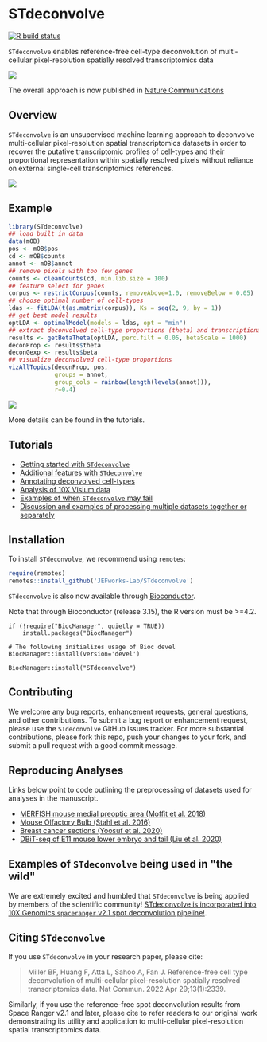 # STdeconvolve

<!-- badges: start -->
[![R build status](https://github.com/JEFworks/STdeconvolve/workflows/R-CMD-check/badge.svg)](https://github.com/JEFworks/STdeconvolve/actions)
<!-- badges: end -->

`STdeconvolve` enables reference-free cell-type deconvolution of multi-cellular pixel-resolution spatially resolved transcriptomics data

<img src="https://github.com/JEFworks/STdeconvolve/blob/devel/docs/img/STdeconvolve_logo.png?raw=true"/>

The overall approach is now published in [Nature Communications](https://www.nature.com/articles/s41467-022-30033-z)

## Overview

`STdeconvolve` is an unsupervised machine learning approach to deconvolve multi-cellular pixel-resolution spatial transcriptomics datasets in order to recover the putative transcriptomic profiles of cell-types and their proportional representation within spatially resolved pixels without reliance on external single-cell transcriptomics references.

<img src="https://github.com/JEFworks/STdeconvolve/blob/devel/docs/img/STdeconvolve_workflowforwebsite_v2.png?raw=true"/>

## Example

``` r
library(STdeconvolve)
## load built in data
data(mOB)
pos <- mOB$pos
cd <- mOB$counts
annot <- mOB$annot
## remove pixels with too few genes
counts <- cleanCounts(cd, min.lib.size = 100)
## feature select for genes
corpus <- restrictCorpus(counts, removeAbove=1.0, removeBelow = 0.05)
## choose optimal number of cell-types
ldas <- fitLDA(t(as.matrix(corpus)), Ks = seq(2, 9, by = 1))
## get best model results
optLDA <- optimalModel(models = ldas, opt = "min")
## extract deconvolved cell-type proportions (theta) and transcriptional profiles (beta)
results <- getBetaTheta(optLDA, perc.filt = 0.05, betaScale = 1000)
deconProp <- results$theta
deconGexp <- results$beta
## visualize deconvolved cell-type proportions
vizAllTopics(deconProp, pos,
             groups = annot, 
             group_cols = rainbow(length(levels(annot))),
             r=0.4)	  
```

<img src="https://github.com/JEFworks/STdeconvolve/blob/devel/docs/getting_started_files/figure-markdown_github/getting_started_proportions-1.png?raw=true"/>

More details can be found in the tutorials.

## Tutorials
- [Getting started with `STdeconvolve`](getting_started.md)
- [Additional features with `STdeconvolve`](additional_features.md)
- [Annotating deconvolved cell-types](celltype_annotation.md)
- [Analysis of 10X Visium data](visium_10x.md)
- [Examples of when `STdeconvolve` may fail](failure_examples.md)
- [Discussion and examples of processing multiple datasets together or separately](combining_datasets.md)

## Installation

To install `STdeconvolve`, we recommend using `remotes`:

``` r
require(remotes)
remotes::install_github('JEFworks-Lab/STdeconvolve')
```

`STdeconvolve` is also now available through [Bioconductor](https://bioconductor.org/packages/devel/bioc/html/STdeconvolve.html).

Note that through Bioconductor (release 3.15), the R version must be >=4.2.

```{r}
if (!require("BiocManager", quietly = TRUE))
    install.packages("BiocManager")

# The following initializes usage of Bioc devel
BiocManager::install(version='devel')

BiocManager::install("STdeconvolve")
```

## Contributing

We welcome any bug reports, enhancement requests, general questions, and other contributions. To submit a bug report or enhancement request, please use the `STdeconvolve` GitHub issues tracker. For more substantial contributions, please fork this repo, push your changes to your fork, and submit a pull request with a good commit message.

## Reproducing Analyses

Links below point to code outlining the preprocessing of datasets used for analyses in the manuscript.

- [MERFISH mouse medial preoptic area (Moffit et al. 2018)](process_mpoa_data.md)
- [Mouse Olfactory Bulb (Stahl et al. 2016)](process_mob_data.md)
- [Breast cancer sections (Yoosuf et al. 2020)](process_bcl_data.md)
- [DBiT-seq of E11 mouse lower embryo and tail (Liu et al. 2020)](process_dbitseq_data.md)

## Examples of `STdeconvolve` being used in "the wild"

We are extremely excited and humbled that `STdeconvolve` is being applied by members of the scientific community! [STdeconvolve is incorporated into 10X Genomics `spaceranger` v2.1 spot deconvolution pipeline!](https://www.10xgenomics.com/support/software/space-ranger/algorithms-overview/gene-expression).

## Citing `STdeconvolve`

If you use `STdeconvolve` in your research paper, please cite:
> Miller BF, Huang F, Atta L, Sahoo A, Fan J. Reference-free cell type deconvolution of multi-cellular pixel-resolution spatially resolved transcriptomics data. Nat Commun. 2022 Apr 29;13(1):2339.

Similarly, if you use the reference-free spot deconvolution results from Space Ranger v2.1 and later, please cite to refer readers to our original work demonstrating its utility and application to multi-cellular pixel-resolution spatial transcriptomics data. 
